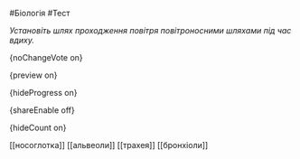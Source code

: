 #Біологія #Тест

*Установіть шлях проходження повітря повітроносними шляхами під час вдиху.*

{noChangeVote on}

{preview on}

{hideProgress on}

{shareEnable off}

{hideCount on}

[[носоглотка]]
[[альвеоли]]
[[трахея]]
[[бронхіоли]]
